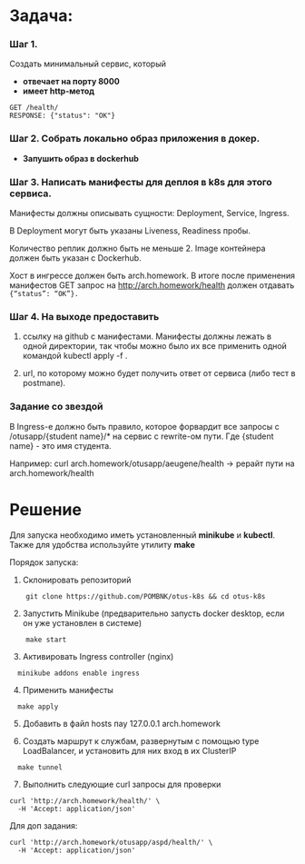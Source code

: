 # Задача:

### Шаг 1. 

Создать минимальный сервис, который
- **отвечает на порту 8000**
- **имеет http-метод**
```
GET /health/ 
RESPONSE: {"status": "OK"} 
```

### Шаг 2. Cобрать локально образ приложения в докер.
- **Запушить образ в dockerhub**

### Шаг 3. Написать манифесты для деплоя в k8s для этого сервиса.

Манифесты должны описывать сущности: Deployment, Service, Ingress.

В Deployment могут быть указаны Liveness, Readiness пробы.

Количество реплик должно быть не меньше 2. Image контейнера должен быть указан с Dockerhub.

Хост в ингрессе должен быть arch.homework. В итоге после применения манифестов GET запрос на http://arch.homework/health должен отдавать 
```{“status”: “OK”}.```

### Шаг 4. На выходе предоставить

1) ссылку на github c манифестами. Манифесты должны лежать в одной директории, так чтобы можно было их все применить одной командой kubectl apply -f .

2) url, по которому можно будет получить ответ от сервиса (либо тест в postmanе).

### Задание со звездой

В Ingress-е должно быть правило, которое форвардит все запросы с /otusapp/{student name}/* на сервис с rewrite-ом пути. Где {student name} - это имя студента.

Например: curl arch.homework/otusapp/aeugene/health -> рерайт пути на arch.homework/health

# Решение

Для запуска необходимо иметь установленный **minikube** и **kubectl**. Также для удобства используйте утилиту **make**

Порядок запуска:

1. Склонировать репозиторий
```shell
    git clone https://github.com/POMBNK/otus-k8s && cd otus-k8s
``` 

2. Запустить Minikube (предварительно запусть docker desktop, если он уже установлен в системе)
```shell
    make start
```

3. Активировать Ingress controller (nginx)
```shell
  minikube addons enable ingress
```

4. Применить манифесты
```shell
  make apply
```

5. Добавить в файл hosts пау 127.0.0.1 arch.homework


6. Создать маршрут к службам, развернутым с помощью type LoadBalancer, и установить для них вход в их ClusterIP
```shell
  make tunnel
```

7. Выполнить следующие curl запросы для проверки
```curl
curl 'http://arch.homework/health/' \
  -H 'Accept: application/json' 
```

Для доп задания:
```curl
curl 'http://arch.homework/otusapp/aspd/health/' \
  -H 'Accept: application/json' 
```